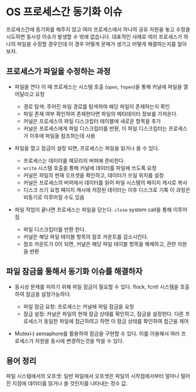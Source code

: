 # OS 프로세스간 동기화 이슈

프로세스간에 동기화를 해주지 않고 여러 프로세스에서 하나의 공유 자원을 놓고 수정을 시도하면 동시성 이슈가 발생할 수 밖에 없습니다. 대표적인 사례로 여러 프로세스가 하나의 파일을
수정할 경우인데 이 경우 어떻게 문제가 생기고 어떻게 해결하는지를 알아보자.

## 프로세스가 파일을 수정하는 과정 

- 파일을 연다 이 때 프로세스는 시스템 호출 (`open`, `fopen`)을 통해 커널에 파일을 열어달라고 요청
    - 경로 탐색: 주어진 파일 경로를 탐색하여 해당 파일이 존재하는지 확인
    - 파일 존재 여부 확인하여 존재한다면 파일의 메타데이터 정보를 가져온다.
    - 커널은 프로세스의 파일 디스크립터 테이블에 새로운 항목을 추가
    - 커널은 프로세스에게 파일 디스크립터를 반환, 이 파일 디스크립터는 프로세스가 이후에 파일을 참조하는데 사용

- 파일을 열고 잠금이 설정 되면, 프로세스는 파일을 읽거나 쓸 수 있다.
    - 프로세스는 데이터를 메모리의 버퍼에 준비한다.
    - `write` 시스템 호출을 통해 커널에 데이터를 파일에 쓰도록 요청
    - 커널은 파일의 현재 오프셋을 확인하고, 데이터가 쓰일 위치를 설정
    - 커널은 프로세스의 버퍼에서 데이터를 읽어 파일 시스템의 페이지 캐시로 복사
    - 디스크 쓰기 요청 페이지 캐시에 저장된 데이터는 이후 디스크로 기록 이 과정은 비동기로 이루어질 수도 있음

- 파일 작업이 끝나면 프로세스는 파일을 닫는다. `close` system call을 통해 이루어짐
    - 파일 디스크립터를 반환 한다.
    - 커널은 해당 파일 테이블 항목의 참조 카운트를 감소시킨다. 
    - 참조 카운트가 0이 되면, 커널은 해당 파일 테이블 항목을 해제하고, 관련 자원을 반환

## 파일 잠금을 통해서 동기화 이슈를 해결하자 

- 동시성 문제를 피하기 위해 파일 잠금이 필요할 수 있다. flock, fcntl 시스템을 호출하여 잠금을 설정가능하다.
    - 파일 잠금 요청: 프로세스는 커널에 파일 잠금을 요청
    - 잠금 설정: 커널은 파일의 현재 잠금 상태를 확인하고, 잠금을 설정한다. 다른 프로세스가 동일한 파일에 접근하려고 하면 이 잠금 상태를 확인하여 접근을 제어

- Mutex나 semaphore를 활용하여 잠금을 구현할 수 있다. 이를 이용해서 여러 프로세스가 자원을 동시에 변경하는것을 막을 수 있다.

## 용어 정리

파일 시스템에서의 오프셋: 일반 파일에서 오프셋은 파일의 시작점에서부터 얼마나 떨어진 지점에 데이터를 읽거나 쓸 것인지를 나타내는 정수 값.
